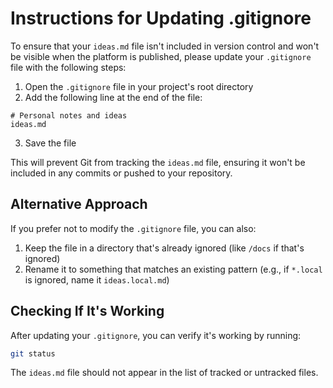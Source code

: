 # Instructions for Updating .gitignore

To ensure that your `ideas.md` file isn't included in version control and won't be visible when the platform is published, please update your `.gitignore` file with the following steps:

1. Open the `.gitignore` file in your project's root directory
2. Add the following line at the end of the file:

```
# Personal notes and ideas
ideas.md
```

3. Save the file

This will prevent Git from tracking the `ideas.md` file, ensuring it won't be included in any commits or pushed to your repository.

## Alternative Approach

If you prefer not to modify the `.gitignore` file, you can also:

1. Keep the file in a directory that's already ignored (like `/docs` if that's ignored)
2. Rename it to something that matches an existing pattern (e.g., if `*.local` is ignored, name it `ideas.local.md`)

## Checking If It's Working

After updating your `.gitignore`, you can verify it's working by running:

```bash
git status
```

The `ideas.md` file should not appear in the list of tracked or untracked files.